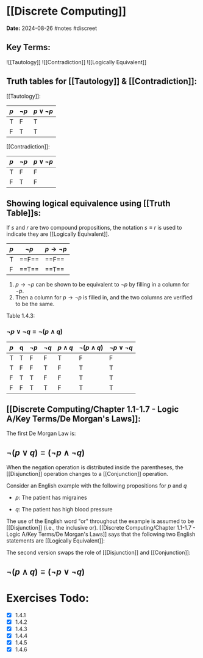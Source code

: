 # [[Discrete Computing]]
**Date:** 2024-08-26
#notes #discreet
## Key Terms:


![[Tautology]]
 ![[Contradiction]]
 ![[Logically Equivalent]]
## Truth tables for [[Tautology]] & [[Contradiction]]: 

[[Tautology]]:

| $p$ | $¬p$ | $p∨¬p$ |
| --- | ---- | ------ |
| T   | F    | T      |
| F   | T    | T      |
[[Contradiction]]:

| $p$ | $¬p$ | $p∨¬p$ |
| --- | ---- | ------ |
| T   | F    | F      |
| F   | T    | F      |

## Showing logical equivalence using [[Truth Table]]s:

If $s$ and $r$ are two compound propositions, the notation $s ≡ r$ is used to indicate they are [[Logically Equivalent]]. 

| $p$ | $¬p$  | $p→¬p$ |
| --- | ----- | ------ |
| T   | ==F== | ==F==  |
| F   | ==T== | ==T==  |
1. $p→¬p$ can be shown to be equivalent to $¬p$ by filling in a column for $¬p$.
2. Then a column for $p→¬p$ is filled in, and the two columns are verified to be the same.

Table 1.4.3:
### $¬p∨¬q ≡ ¬(p∧q)$

| $p$ | q   | $¬p$ | $¬q$ | $p∧q$ | $¬(p∧q)$ | $¬p∨¬q$ |
| --- | --- | ---- | ---- | ----- | -------- | ------- |
| T   | T   | F    | F    | T     | F        | F       |
| T   | F   | F    | T    | F     | T        | T       |
| F   | T   | T    | F    | F     | T        | T       |
| F   | F   | T    | T    | F     | T        | T       |

## [[Discrete Computing/Chapter 1.1-1.7 - Logic A/Key Terms/De Morgan's Laws]]:

The first De Morgan Law is: 
## $¬(p∨q) ≡ (¬p∧¬q)$

When the negation operation is distributed inside the parentheses, the [[Disjunction]] operation changes to a [[Conjunction]] operation.

Consider an English example with the following propositions for $p$ and $q$

- $p$: The patient has migraines

- $q$: The patient has high blood pressure

The use of the English word "or" throughout the example is assumed to be [[Disjunction]] (i.e., the inclusive or). [[Discrete Computing/Chapter 1.1-1.7 - Logic A/Key Terms/De Morgan's Laws]] says that the following two English statements are [[Logically Equivalent]]:

The second version swaps the role of [[Disjunction]] and [[Conjunction]]:
## $¬(p∧q) ≡ (¬p∨¬q)$


# Exercises Todo: 
- [x] 1.4.1
- [x] 1.4.2
- [x] 1.4.3
- [x] 1.4.4
- [x] 1.4.5
- [x] 1.4.6